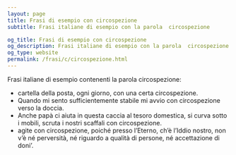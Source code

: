 ```yaml
---
layout: page
title: Frasi di esempio con circospezione 
subtitle: Frasi italiane di esempio con la parola  circospezione

og_title: Frasi di esempio con circospezione 
og_description: Frasi italiane di esempio con la parola  circospezione
og_type: website
permalink: /frasi/c/circospezione.html
---
```


Frasi italiane di esempio contenenti la parola circospezione:


- cartella della posta, ogni giorno, con una certa circospezione.
- Quando mi sento sufficientemente stabile mi avvio con circospezione verso la doccia.
- Anche papà ci aiuta in questa caccia al tesoro domestica, si curva sotto i mobili, scruta i nostri scaffali con circospezione.
- agite con circospezione, poiché presso l’Eterno, ch’è l’Iddio nostro, non v’è né perversità, né riguardo a qualità di persone, né accettazione di doni’.
